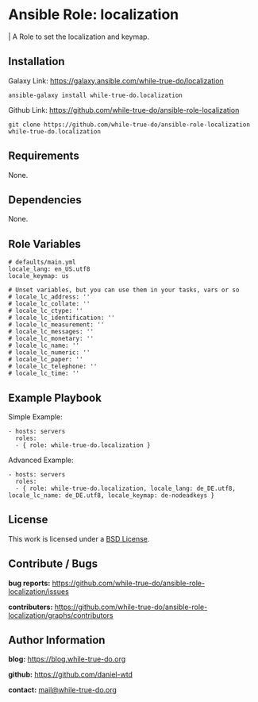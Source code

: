 # Ansible Role: localization
| A Role to set the localization and keymap.

## Installation

Galaxy Link: <https://galaxy.ansible.com/while-true-do/localization>

```
ansible-galaxy install while-true-do.localization
```

Github Link: <https://github.com/while-true-do/ansible-role-localization>

```
git clone https://github.com/while-true-do/ansible-role-localization while-true-do.localization
```

## Requirements

None.

## Dependencies

None.

## Role Variables

```
# defaults/main.yml
locale_lang: en_US.utf8
locale_keymap: us

# Unset variables, but you can use them in your tasks, vars or so
# locale_lc_address: ''
# locale_lc_collate: ''
# locale_lc_ctype: ''
# locale_lc_identification: ''
# locale_lc_measurement: ''
# locale_lc_messages: ''
# locale_lc_monetary: ''
# locale_lc_name: ''
# locale_lc_numeric: ''
# locale_lc_paper: ''
# locale_lc_telephone: ''
# locale_lc_time: ''
```

## Example Playbook

Simple Example:

```
- hosts: servers
  roles:
  - { role: while-true-do.localization }
```

Advanced Example:

```
- hosts: servers
  roles:
  - { role: while-true-do.localization, locale_lang: de_DE.utf8, locale_lc_name: de_DE.utf8, locale_keymap: de-nodeadkeys }
```

## License

This work is licensed under a [BSD License](https://opensource.org/licenses/BSD-3-Clause).

## Contribute / Bugs

**bug reports:** <https://github.com/while-true-do/ansible-role-localization/issues>

**contributers:** <https://github.com/while-true-do/ansible-role-localization/graphs/contributors>

## Author Information

**blog:** <https://blog.while-true-do.org>

**github:** <https://github.com/daniel-wtd>

**contact:** [mail@while-true-do.org](mailto:mail@while-true-do.org)
